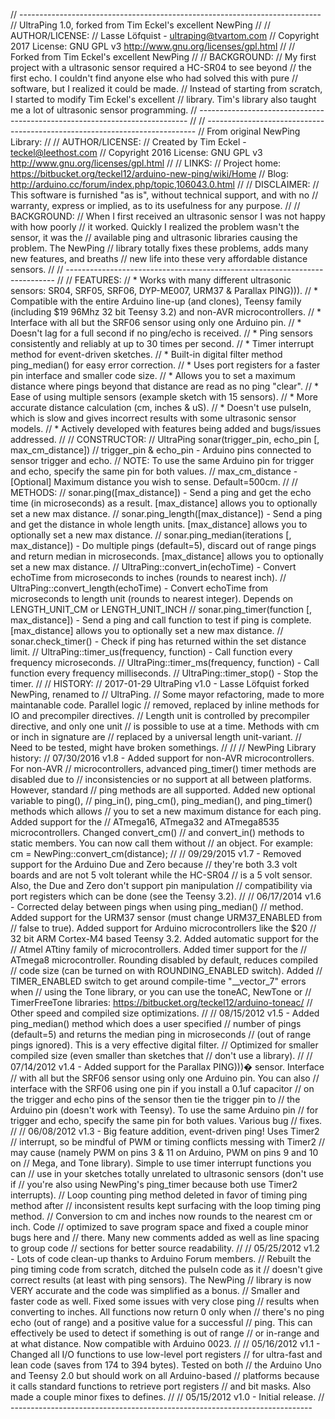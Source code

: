 // ---------------------------------------------------------------------------
// UltraPing 1.0, forked from Tim Eckel's excellent NewPing
//
// AUTHOR/LICENSE:
// Lasse Löfquist - ultraping@tvartom.com
// Copyright 2017 License: GNU GPL v3 http://www.gnu.org/licenses/gpl.html
//
// Forked from Tim Eckel's excellent NewPing
//
// BACKGROUND:
// My first project with a ultrasonic sensor required a HC-SR04 to see beyond
// the first echo. I couldn't find anyone else who had solved this with pure
// software, but I realized it could be made.
// Instead of starting from scratch, I started to modify Tim Eckel's excellent
// library. Tim's library also taught me a lot of ultrasonic sensor programming.
// ---------------------------------------------------------------------------
//
// ---------------------------------------------------------------------------
// From original NewPing Library:
//
// AUTHOR/LICENSE:
// Created by Tim Eckel - teckel@leethost.com
// Copyright 2016 License: GNU GPL v3 http://www.gnu.org/licenses/gpl.html
//
// LINKS:
// Project home: https://bitbucket.org/teckel12/arduino-new-ping/wiki/Home
// Blog: http://arduino.cc/forum/index.php/topic,106043.0.html
//
// DISCLAIMER:
// This software is furnished "as is", without technical support, and with no 
// warranty, express or implied, as to its usefulness for any purpose.
//
// BACKGROUND:
// When I first received an ultrasonic sensor I was not happy with how poorly
// it worked. Quickly I realized the problem wasn't the sensor, it was the
// available ping and ultrasonic libraries causing the problem. The NewPing
// library totally fixes these problems, adds many new features, and breaths
// new life into these very affordable distance sensors. 
//
// ---------------------------------------------------------------------------
//
// FEATURES:
// * Works with many different ultrasonic sensors: SR04, SRF05, SRF06, DYP-ME007, URM37 & Parallax PING))).
// * Compatible with the entire Arduino line-up (and clones), Teensy family (including $19 96Mhz 32 bit Teensy 3.2) and non-AVR microcontrollers.
// * Interface with all but the SRF06 sensor using only one Arduino pin.
// * Doesn't lag for a full second if no ping/echo is received.
// * Ping sensors consistently and reliably at up to 30 times per second.
// * Timer interrupt method for event-driven sketches.
// * Built-in digital filter method ping_median() for easy error correction.
// * Uses port registers for a faster pin interface and smaller code size.
// * Allows you to set a maximum distance where pings beyond that distance are read as no ping "clear".
// * Ease of using multiple sensors (example sketch with 15 sensors).
// * More accurate distance calculation (cm, inches & uS).
// * Doesn't use pulseIn, which is slow and gives incorrect results with some ultrasonic sensor models.
// * Actively developed with features being added and bugs/issues addressed.
//
// CONSTRUCTOR:
//   UltraPing sonar(trigger_pin, echo_pin [, max_cm_distance])
//     trigger_pin & echo_pin - Arduino pins connected to sensor trigger and echo.
//       NOTE: To use the same Arduino pin for trigger and echo, specify the same pin for both values.
//     max_cm_distance - [Optional] Maximum distance you wish to sense. Default=500cm.
//
// METHODS:
//   sonar.ping([max_distance]) - Send a ping and get the echo time (in microseconds) as a result. [max_distance] allows you to optionally set a new max distance.
//   sonar.ping_length([max_distance]) - Send a ping and get the distance in whole length units. [max_distance] allows you to optionally set a new max distance.
//   sonar.ping_median(iterations [, max_distance]) - Do multiple pings (default=5), discard out of range pings and return median in microseconds. [max_distance] allows you to optionally set a new max distance.
//   UltraPing::convert_in(echoTime) - Convert echoTime from microseconds to inches (rounds to nearest inch).
//   UltraPing::convert_length(echoTime) - Convert echoTime from microseconds to length unit (rounds to nearest integer). Depends on LENGTH_UNIT_CM or LENGTH_UNIT_INCH
//   sonar.ping_timer(function [, max_distance]) - Send a ping and call function to test if ping is complete. [max_distance] allows you to optionally set a new max distance.
//   sonar.check_timer() - Check if ping has returned within the set distance limit.
//   UltraPing::timer_us(frequency, function) - Call function every frequency microseconds.
//   UltraPing::timer_ms(frequency, function) - Call function every frequency milliseconds.
//   UltraPing::timer_stop() - Stop the timer.
//
// HISTORY:
//  2017-01-29 UltraPing v1.0 - Lasse Löfquist forked NewPing, renamed to
//  UltraPing.
//  Some mayor refactoring, made to more maintanable code. Parallel logic
//  removed, replaced by inline methods for IO and precompiler directives.
//  Length unit is controlled by precompiler directive, and only one unit
//  is possible to use at a time. Methods with cm or inch in signature are
//  replaced by a universal length unit-variant.
//  Need to be tested, might have broken somethings.
//
//
// NewPing Library history:
// 07/30/2016 v1.8 - Added support for non-AVR microcontrollers. For non-AVR
//   microcontrollers, advanced ping_timer() timer methods are disabled due to
//   inconsistencies or no support at all between platforms. However, standard
//   ping methods are all supported. Added new optional variable to ping(),
//   ping_in(), ping_cm(), ping_median(), and ping_timer() methods which allows
//   you to set a new maximum distance for each ping. Added support for the
//   ATmega16, ATmega32 and ATmega8535 microcontrollers. Changed convert_cm()
//   and convert_in() methods to static members. You can now call them without
//   an object. For example: cm = NewPing::convert_cm(distance);
//
// 09/29/2015 v1.7 - Removed support for the Arduino Due and Zero because
//   they're both 3.3 volt boards and are not 5 volt tolerant while the HC-SR04
//   is a 5 volt sensor.  Also, the Due and Zero don't support pin manipulation
//   compatibility via port registers which can be done (see the Teensy 3.2).
//
// 06/17/2014 v1.6 - Corrected delay between pings when using ping_median()
//   method. Added support for the URM37 sensor (must change URM37_ENABLED from
//   false to true). Added support for Arduino microcontrollers like the $20
//   32 bit ARM Cortex-M4 based Teensy 3.2. Added automatic support for the
//   Atmel ATtiny family of microcontrollers. Added timer support for the
//   ATmega8 microcontroller. Rounding disabled by default, reduces compiled
//   code size (can be turned on with ROUNDING_ENABLED switch). Added
//   TIMER_ENABLED switch to get around compile-time "__vector_7" errors when
//   using the Tone library, or you can use the toneAC, NewTone or
//   TimerFreeTone libraries: https://bitbucket.org/teckel12/arduino-toneac/
//   Other speed and compiled size optimizations.
//
// 08/15/2012 v1.5 - Added ping_median() method which does a user specified
//   number of pings (default=5) and returns the median ping in microseconds
//   (out of range pings ignored). This is a very effective digital filter.
//   Optimized for smaller compiled size (even smaller than sketches that
//   don't use a library).
//
// 07/14/2012 v1.4 - Added support for the Parallax PING)))� sensor. Interface
//   with all but the SRF06 sensor using only one Arduino pin. You can also
//   interface with the SRF06 using one pin if you install a 0.1uf capacitor
//   on the trigger and echo pins of the sensor then tie the trigger pin to
//   the Arduino pin (doesn't work with Teensy). To use the same Arduino pin
//   for trigger and echo, specify the same pin for both values. Various bug
//   fixes.
//
// 06/08/2012 v1.3 - Big feature addition, event-driven ping! Uses Timer2
//   interrupt, so be mindful of PWM or timing conflicts messing with Timer2
//   may cause (namely PWM on pins 3 & 11 on Arduino, PWM on pins 9 and 10 on
//   Mega, and Tone library). Simple to use timer interrupt functions you can
//   use in your sketches totally unrelated to ultrasonic sensors (don't use if
//   you're also using NewPing's ping_timer because both use Timer2 interrupts).
//   Loop counting ping method deleted in favor of timing ping method after
//   inconsistent results kept surfacing with the loop timing ping method.
//   Conversion to cm and inches now rounds to the nearest cm or inch. Code
//   optimized to save program space and fixed a couple minor bugs here and
//   there. Many new comments added as well as line spacing to group code
//   sections for better source readability.
//
// 05/25/2012 v1.2 - Lots of code clean-up thanks to Arduino Forum members.
//   Rebuilt the ping timing code from scratch, ditched the pulseIn code as it
//   doesn't give correct results (at least with ping sensors). The NewPing
//   library is now VERY accurate and the code was simplified as a bonus.
//   Smaller and faster code as well. Fixed some issues with very close ping
//   results when converting to inches. All functions now return 0 only when
//   there's no ping echo (out of range) and a positive value for a successful
//   ping. This can effectively be used to detect if something is out of range
//   or in-range and at what distance. Now compatible with Arduino 0023.
//
// 05/16/2012 v1.1 - Changed all I/O functions to use low-level port registers
//   for ultra-fast and lean code (saves from 174 to 394 bytes). Tested on both
//   the Arduino Uno and Teensy 2.0 but should work on all Arduino-based
//   platforms because it calls standard functions to retrieve port registers
//   and bit masks. Also made a couple minor fixes to defines.
//
// 05/15/2012 v1.0 - Initial release.
// ---------------------------------------------------------------------------